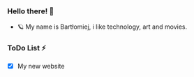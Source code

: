 ### Hello there! 👋
- 🪐 My name is Bartłomiej, i like technology, art and movies.


### ToDo List ⚡
- [x] My new website
